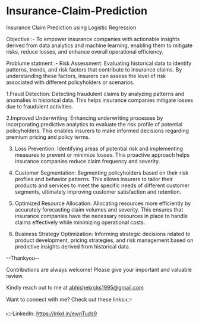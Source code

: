 # Insurance-Claim-Prediction

Insurance Claim Prediction using Logistic Regression

Objective :- To empower insurance companies with actionable insights derived from data analytics and machine learning, enabling them to mitigate risks, reduce losses, and enhance overall operational efficiency.


Problume statment :- Risk Assessment: Evaluating historical data to identify patterns, trends, and risk factors that contribute to insurance claims. By understanding these factors, insurers can assess the level of risk associated with different policyholders or scenarios.

1.Fraud Detection: Detecting fraudulent claims by analyzing patterns and anomalies in historical data. This helps insurance companies mitigate losses due to fraudulent activities.

2.Improved Underwriting: Enhancing underwriting processes by incorporating predictive analytics to evaluate the risk profile of potential policyholders. This enables insurers to make informed decisions regarding premium pricing and policy terms.

3. Loss Prevention: Identifying areas of potential risk and implementing measures to prevent or minimize losses. This proactive approach helps insurance companies reduce claim frequency and severity.

4. Customer Segmentation: Segmenting policyholders based on their risk profiles and behavior patterns. This allows insurers to tailor their products and services to meet the specific needs of different customer segments, ultimately improving customer satisfaction and retention.

5. Optimized Resource Allocation: Allocating resources more efficiently by accurately forecasting claim volumes and severity. This ensures that insurance companies have the necessary resources in place to handle claims effectively while minimizing operational costs.

6. Business Strategy Optimization: Informing strategic decisions related to product development, pricing strategies, and risk management based on predictive insights derived from historical data.

--Thankyou--

Contributions are always welcome! Please give your important and valuable review.

Kindly reach out to me at abhishekrcks1995@gmail.com

Want to connect with me? Check out these links:👉

👉LinkedIn: https://lnkd.in/ewnTuds9
